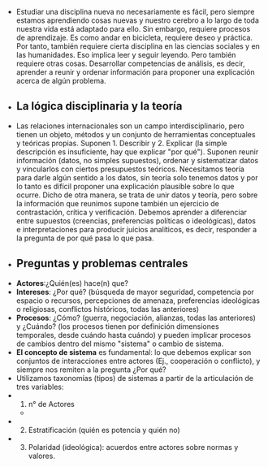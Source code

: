 - Estudiar una disciplina nueva no necesariamente es fácil, pero siempre estamos aprendiendo cosas nuevas y nuestro cerebro a lo largo de toda nuestra vida está adaptado para ello. Sin embargo, requiere procesos de aprendizaje. Es como andar en bicicleta, requiere deseo y práctica. Por tanto, también requiere cierta disciplina en las ciencias sociales y en las humanidades. Eso implica leer y seguir leyendo. Pero también requiere otras cosas. Desarrollar competencias de análisis, es decir, aprender a reunir y ordenar información para proponer una explicación acerca de algún problema.
- ## La lógica disciplinaria y la teoría
- Las relaciones internacionales son un campo interdisciplinario, pero tienen un objeto, métodos y un conjunto de herramientas conceptuales y teóricas propias. Suponen 1. Describir y 2. Explicar (la simple descripción es insuficiente, hay que explicar "por qué"). Suponen reunir información (datos, no simples supuestos), ordenar y sistematizar datos y vincularlos con ciertos presupuestos teóricos. Necesitamos teoría para darle algún sentido a los datos, sin teoría solo tenemos datos y por lo tanto es difícil proponer una explicación plausible sobre lo que ocurre. Dicho de otra manera, se trata de unir datos y teoría, pero sobre la información que reunimos supone también un ejercicio de contrastación, crítica y verificación. Debemos aprender a diferenciar entre supuestos (creencias, preferencias políticas o ideológicas), datos e interpretaciones para producir juicios analíticos, es decir, responder a la pregunta de por qué pasa lo que pasa.
- ## Preguntas y problemas centrales
- **Actores**:¿Quién(es) hace(n) que?
- **Intereses**: ¿Por qué? (búsqueda de mayor seguridad, competencia por espacio o recursos, percepciones de amenaza, preferencias ideológicas o religiosas, conflictos históricos, todas las anteriores)
- **Procesos**: ¿Cómo? (guerra, negociación, alianzas, todas las anteriores) y ¿Cuándo? (los procesos tienen por definición dimensiones temporales, desde cuándo hasta cuándo) y pueden implicar procesos de cambios dentro del mismo "sistema" o cambio de sistema.
- **El concepto de sistema** es fundamental: lo que debemos explicar son conjuntos de interacciones entre actores (Ej., cooperación o conflicto), y siempre nos remiten a la pregunta ¿Por qué?
- Utilizamos taxonomías (tipos) de sistemas a partir de la articulación de tres variables:
- 1. n° de Actores
	-
- 2. Estratificación (quién es potencia y quién no)
- 3. Polaridad (ideológica): acuerdos entre actores sobre normas y valores.